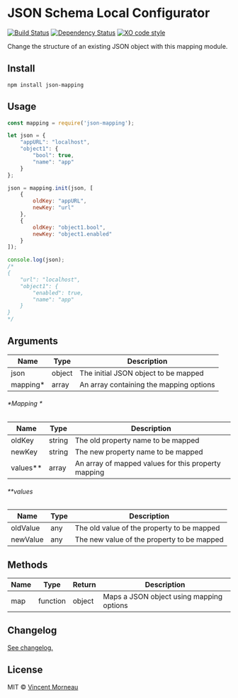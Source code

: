 # JSON Schema Local Configurator

[![Build Status](https://travis-ci.org/vincentmorneau/json-mapping.svg?branch=master)](https://travis-ci.org/vincentmorneau/json-mapping) [![Dependency Status](https://david-dm.org/vincentmorneau/json-mapping.svg)](https://david-dm.org/vincentmorneau/json-mapping) [![XO code style](https://img.shields.io/badge/code_style-XO-5ed9c7.svg)](https://github.com/sindresorhus/xo)

Change the structure of an existing JSON object with this mapping module.

## Install
```
npm install json-mapping
```

## Usage
```javascript
const mapping = require('json-mapping');

let json = {
	"appURL": "localhost",
	"object1": {
		"bool": true,
		"name": "app"
	}
};

json = mapping.init(json, [
	{
	    oldKey: "appURL",
	    newKey: "url"
	},
	{
	    oldKey: "object1.bool",
	    newKey: "object1.enabled"
	}
]);

console.log(json);
/*
{
	"url": "localhost",
	"object1": {
		"enabled": true,
		"name": "app"
	}
}
*/
```

## Arguments
Name | Type | Description
--- | --- | ---
json | object | The initial JSON object to be mapped
mapping* | array | An array containing the mapping options

###### \*Mapping *
Name | Type | Description
--- | --- | ---
oldKey | string | The old property name to be mapped
newKey | string | The new property name to be mapped
values** | array | An array of mapped values for this property mapping

###### \*\*values
Name | Type | Description
--- | --- | ---
oldValue | any | The old value of the property to be mapped
newValue | any | The new value of the property to be mapped

## Methods
Name | Type | Return | Description
--- | --- | --- | ---
map | function | object | Maps a JSON object using mapping options

## Changelog
[See changelog.](changelog.md)

## License
MIT © [Vincent Morneau](http://vmorneau.me)
